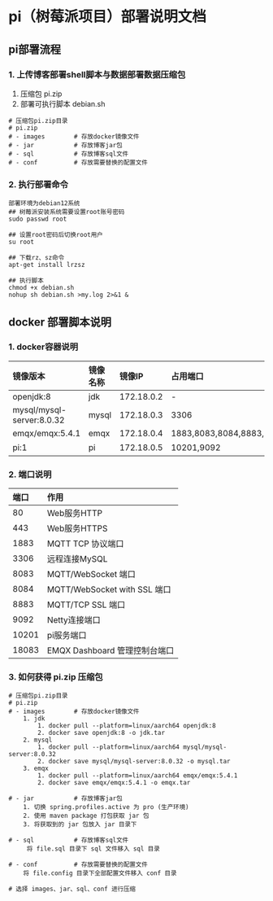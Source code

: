 # pi（树莓派项目）部署说明文档

## pi部署流程
### 1. 上传博客部署shell脚本与数据部署数据压缩包
1. 压缩包 pi.zip
2. 部署可执行脚本 debian.sh
```
# 压缩包pi.zip目录
# pi.zip
# - images        # 存放docker镜像文件
# - jar           # 存放博客jar包
# - sql           # 存放博客sql文件
# - conf          # 存放需要替换的配置文件

```

### 2. 执行部署命令
```shell
部署环境为debian12系统
## 树莓派安装系统需要设置root账号密码
sudo passwd root

## 设置root密码后切换root用户
su root

## 下载rz、sz命令
apt-get install lrzsz

## 执行脚本
chmod +x debian.sh
nohup sh debian.sh >my.log 2>&1 &
```

## docker 部署脚本说明
### 1. docker容器说明

| 镜像版本                  | 镜像名称 | 镜像IP     | 占用端口                  | 云服务器开放端口          | 备注   |
| :------------------------ | :------- | :--------- | :------------------------ | :------------------------ | :----- |
| openjdk:8                 | jdk      | 172.18.0.2 | -                         | -                         |        |
| mysql/mysql-server:8.0.32 | mysql    | 172.18.0.3 | 3306                      | 3306                      | MySql  |
| emqx/emqx:5.4.1           | emqx     | 172.18.0.4 | 1883,8083,8084,8883,18083 | 1883,8083,8084,8883,18083 | MQTT   |
| pi:1                      | pi       | 172.18.0.5 | 10201,9092                | 10201,9092                | pi服务 |

### 2. 端口说明
| 端口  | 作用                          |
| :---- | :---------------------------- |
| 80    | Web服务HTTP                   |
| 443   | Web服务HTTPS                  |
| 1883  | MQTT TCP 协议端口             |
| 3306  | 远程连接MySQL                 |
| 8083  | MQTT/WebSocket 端口           |
| 8084  | MQTT/WebSocket with SSL 端口  |
| 8883  | MQTT/TCP SSL 端口             |
| 9092  | Netty连接端口                 |
| 10201 | pi服务端口                    |
| 18083 | EMQX Dashboard 管理控制台端口 |

### 3. 如何获得 pi.zip 压缩包
```
# 压缩包pi.zip目录
# pi.zip
# - images        # 存放docker镜像文件
    1. jdk
        1. docker pull --platform=linux/aarch64 openjdk:8
        2. docker save openjdk:8 -o jdk.tar
    2. mysql
        1. docker pull --platform=linux/aarch64 mysql/mysql-server:8.0.32
        2. docker save mysql/mysql-server:8.0.32 -o mysql.tar
    3. emqx
        1. docker pull --platform=linux/aarch64 emqx/emqx:5.4.1
        2. docker save emqx/emqx:5.4.1 -o emqx.tar
     
# - jar           # 存放博客jar包
    1. 切换 spring.profiles.active 为 pro (生产环境)
    2. 使用 maven package 打包获取 jar 包
    3. 将获取到的 jar 包放入 jar 目录下

# - sql           # 存放博客sql文件
     将 file.sql 目录下 sql 文件移入 sql 目录

# - conf          # 存放需要替换的配置文件
    将 file.config 目录下全部配置文件移入 conf 目录

# 选择 images、jar、sql、conf 进行压缩
```


